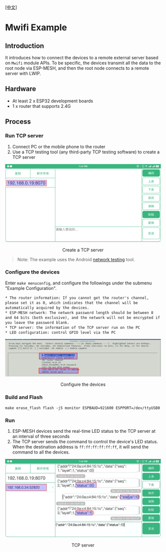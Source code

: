 [[中文]](./README_cn.md)

# Mwifi Example

## Introduction

It introduces how to connect the devices to a remote external server based on `Mwifi` module APIs. To be specific, the devices transmit all the data to the root node via ESP-MESH, and then the root node connects to a remote server with LWIP.

## Hardware

* At least 2 x ESP32 development boards
* 1 x router that supports 2.4G

## Process

### Run TCP server

1. Connect PC or the mobile phone to the router
2. Use a TCP testing tool (any third-party TCP testing software) to create a TCP server

<div align=center>
<img src="tcp_server_create.png"  width="800">
<p> Create a TCP server </p>
</div>

> Note: The example uses the Android [network testing](https://a.app.qq.com/o/simple.jsp?pkgname=mellow.cyan.nettool) tool.

### Configure the devices

Enter `make menuconfig`, and configure the followings under the submenu "Example Configuration".

	* The router information: If you cannot get the router's channel, please set it as 0, which indicates that the channel will be automatically acquired by the devices.
	* ESP-MESH network: The network password length should be between 8 and 64 bits (both exclusive), and the network will not be encrypted if you leave the password blank.
	* TCP server: the information of the TCP server run on the PC
	* LED configuration: control GPIO level via the PC

<div align=center>
<img src="device_config.png"  width="800">
<p> Configure the devices </p>
</div>

### Build and Flash

```shell
make erase_flash flash -j5 monitor ESPBAUD=921600 ESPPORT=/dev/ttyUSB0
```

### Run

1. ESP-MESH devices send the real-time LED status to the TCP server at an interval of three seconds
2. The TCP server sends the command to control the device's LED status. When the destination address is `ff:ff:ff:ff:ff:ff`, it will send the command to all the devices.

<div align=center>
<img src="tcp_server_send.png"  width="800">
<p> TCP server </p>
</div>